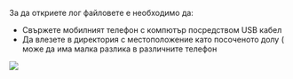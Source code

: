 За да откриете лог файловете е необходимо да:
* Свържете мобилният телефон с компютър посредством USB кабел
* Да влезете в директория с местоположение като посоченото долу  ( може да има малка разлика в различните телефон

![](https://picload.org/dgagraga/aaps_logs_location.jpg)